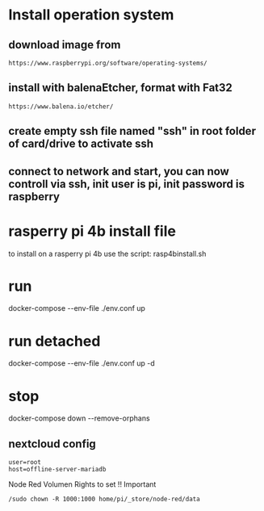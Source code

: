 # Install operation system
## download image from
    https://www.raspberrypi.org/software/operating-systems/
## install with balenaEtcher, format with Fat32
    https://www.balena.io/etcher/
## create empty ssh file named "ssh" in root folder of card/drive to activate ssh
## connect to network and start, you can now controll via ssh, init user is pi, init password is raspberry

# rasperry pi 4b install file
to install on a rasperry pi 4b use the script:
    rasp4binstall.sh

# run
docker-compose --env-file ./env.conf up

# run detached
docker-compose --env-file ./env.conf up -d

# stop
docker-compose down --remove-orphans


## nextcloud config
    user=root
    host=offline-server-mariadb


Node Red Volumen Rights to set !! Important
    
    /sudo chown -R 1000:1000 home/pi/_store/node-red/data



